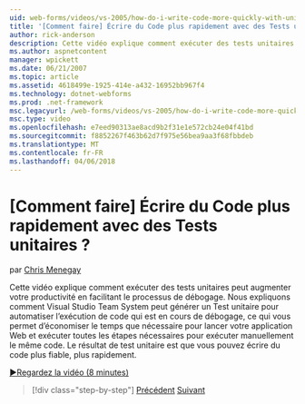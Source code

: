 ```yaml
---
uid: web-forms/videos/vs-2005/how-do-i-write-code-more-quickly-with-unit-tests
title: '[Comment faire] Écrire du Code plus rapidement avec des Tests unitaires ? | Microsoft Docs'
author: rick-anderson
description: Cette vidéo explique comment exécuter des tests unitaires peut augmenter votre productivité en facilitant le processus de débogage. Nous expliquons comment Visual Studio Team System peut générer un u...
ms.author: aspnetcontent
manager: wpickett
ms.date: 06/21/2007
ms.topic: article
ms.assetid: 4618499e-1925-414e-a432-16952bb967f4
ms.technology: dotnet-webforms
ms.prod: .net-framework
msc.legacyurl: /web-forms/videos/vs-2005/how-do-i-write-code-more-quickly-with-unit-tests
msc.type: video
ms.openlocfilehash: e7eed90313ae8acd9b2f31e1e572cb24e04f41bd
ms.sourcegitcommit: f8852267f463b62d7f975e56bea9aa3f68fbbdeb
ms.translationtype: MT
ms.contentlocale: fr-FR
ms.lasthandoff: 04/06/2018
---
```

<a name="how-do-i-write-code-more-quickly-with-unit-tests"></a>[Comment faire] Écrire du Code plus rapidement avec des Tests unitaires ?
====================
par [Chris Menegay](https://twitter.com/CMenegay)

Cette vidéo explique comment exécuter des tests unitaires peut augmenter votre productivité en facilitant le processus de débogage. Nous expliquons comment Visual Studio Team System peut générer un Test unitaire pour automatiser l’exécution de code qui est en cours de débogage, ce qui vous permet d’économiser le temps que nécessaire pour lancer votre application Web et exécuter toutes les étapes nécessaires pour exécuter manuellement le même code. Le résultat de test unitaire est que vous pouvez écrire du code plus fiable, plus rapidement.

[&#9654;Regardez la vidéo (8 minutes)](https://channel9.msdn.com/Blogs/ASP-NET-Site-Videos/how-do-i-write-code-more-quickly-with-unit-tests)

> [!div class="step-by-step"]
> [Précédent](how-do-i-create-my-own-bug-work-item.md)
> [Suivant](how-do-i-practice-test-driven-development.md)
